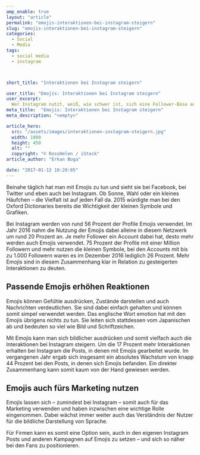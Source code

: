 ```yaml
---
amp_enable: true
layout: "article"
permalink: "emojis-interaktionen-bei-instagram-steigern"
slug: "emojis-interaktionen-bei-instagram-steigern"
categories:
  - Social
  - Media
tags:
  - social media
  - instagram



short_title: "Interaktionen bei Instagram steigern"

user_title: "Emojis: Interaktionen bei Instagram steigern"
user_excerpt:
  Wer Instagram nutzt, weiß, wie schwer ist, sich eine Follower-Base aufzubauen und auch, mit dieser in den Dialog zu treten. Die Interaktionen sind anfangs zum Teil gering und nicht immer findet man sofort heraus, wie man diese effektiv steigern kann. Glaubt man einer aktuellen Studie, lassen sich die Interaktionen im Foto-Netzwerk Instagram mit Emojis deutlich steigern. Die Emojis haben einen großen Einfluss auf das Verhalten der Nutzer – und das kann man sich einfach zunutze machen.
meta_title:  "Emojis: Interaktionen bei Instagram steigern"
meta_description: "<empty>"

article_hero:
  src: "/assets/images/interaktionen-instagram-steigern.jpg"
  width: 1000
  height: 450
  alt: ""
  copyright: "© RossHelen / iStock"
article_author: "Erkan Boga"

date: "2017-01-13 10:20:05"
---
```


Beinahe täglich hat man mit Emojis zu tun und sieht sie bei Facebook, bei Twitter und eben auch bei Instagram. Ob Sonne, Wahl oder ein kleines Häufchen – die Vielfalt ist auf jeden Fall da. 2015 würdigte man bei den Oxford Dictionaries bereits die Wichtigkeit der kleinen Symbole und Grafiken.

Bei Instagram werden von rund 56 Prozent der Profile Emojis verwendet. Im Jahr 2016 nahm die Nutzung der Emojis dabei alleine in diesem Netzwerk um rund 20 Prozent an. Je mehr Follower ein Account dabei hat, desto mehr werden auch Emojis verwendet. 75 Prozent der Profile mit einer Million Followern und mehr nutzen die kleinen Symbole, bei den Accounts mit bis zu 1.000 Followern waren es im Dezember 2016 lediglich 26 Prozent. Mehr Emojis sind in diesem Zusammenhang klar in Relation zu gesteigerten Interaktionen zu deuten.

## Passende Emojis erhöhen Reaktionen
Emojis können Gefühle ausdrücken, Zustände darstellen und auch Nachrichten verdeutlichen. Sie sind dabei einfach gehalten und können somit simpel verwendet werden. Das englische Wort emotion hat mit den Emojis übrigens nichts zu tun. Sie leiten sich stattdessen vom Japanischen ab und bedeuten so viel wie Bild und Schriftzeichen.

Mit Emojis kann man sich bildlicher ausdrücken und somit vielfach auch die Interaktionen bei Instagram steigern. Um die 17 Prozent mehr Interaktionen erhalten bei Instagram die Posts, in denen mit Emojis gearbeitet wurde. Im vergangenen Jahr ergab sich insgesamt ein absolutes Wachstum von knapp 44 Prozent bei den Posts, in denen sich Emojis befanden. Ein direkter Zusammenhang kann somit kaum von der Hand gewiesen werden.

## Emojis auch fürs Marketing nutzen
Emojis lassen sich – zumindest bei Instagram – somit auch für das Marketing verwenden und haben inzwischen eine wichtige Rolle eingenommen. Dabei wächst immer weiter auch das Verständnis der Nutzer für die bildliche Darstellung von Sprache.

Für Firmen kann es somit eine Option sein, auch in den eigenen Instagram Posts und anderen Kampagnen auf Emojis zu setzen – und sich so näher bei den Fans zu positionieren.
